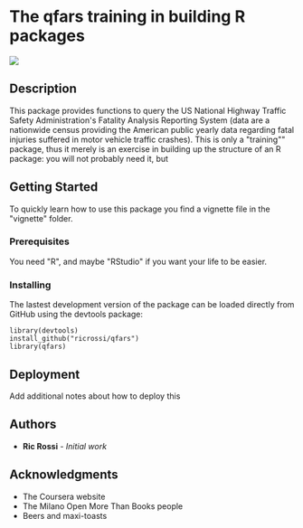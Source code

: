 # The qfars training in building R packages

[<img src="https://travis-ci.org/ricrossi/qfars.svg?branch=master">](https://travis-ci.org/ricrossi/qfars)

## Description

This package provides functions to query the US National Highway Traffic Safety Administration's Fatality Analysis Reporting System (data are a nationwide census providing the American public yearly data regarding fatal injuries suffered in motor vehicle traffic crashes).
This is only a "training"" package, thus it merely is an exercise in building up the structure of an R package: you will not probably need it, but

## Getting Started

To quickly learn how to use this package you find a vignette file in the "vignette" folder.

### Prerequisites

You need "R", and maybe "RStudio" if you want your life to be easier.

### Installing

The lastest development version of the package can be loaded directly from GitHub using the devtools package:

```
library(devtools)
install_github("ricrossi/qfars")
library(qfars)
```

## Deployment

Add additional notes about how to deploy this


## Authors

* **Ric Rossi** - *Initial work*


## Acknowledgments

* The Coursera website
* The Milano Open More Than Books people
* Beers and maxi-toasts
